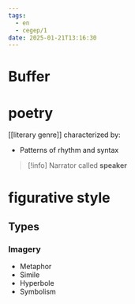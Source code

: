 ```yaml
---
tags:
  - en
  - cegep/1
date: 2025-01-21T13:16:30
---
```


# Buffer

# poetry

[[literary genre]] characterized by:

- Patterns of rhythm and syntax

> [!info] Narrator called **speaker**

# figurative style

## Types

### Imagery

- Metaphor
- Simile
- Hyperbole
- Symbolism